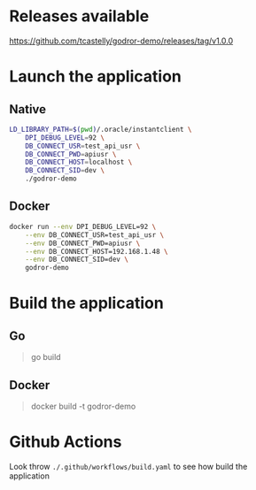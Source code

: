 # Releases available
https://github.com/tcastelly/godror-demo/releases/tag/v1.0.0

# Launch the application
## Native
```bash
LD_LIBRARY_PATH=$(pwd)/.oracle/instantclient \
    DPI_DEBUG_LEVEL=92 \
    DB_CONNECT_USR=test_api_usr \
    DB_CONNECT_PWD=apiusr \
    DB_CONNECT_HOST=localhost \
    DB_CONNECT_SID=dev \
    ./godror-demo
```

## Docker
```bash
docker run --env DPI_DEBUG_LEVEL=92 \
    --env DB_CONNECT_USR=test_api_usr \
    --env DB_CONNECT_PWD=apiusr \
    --env DB_CONNECT_HOST=192.168.1.48 \
    --env DB_CONNECT_SID=dev \
    godror-demo
```

# Build the application

## Go
> go build

## Docker
> docker build -t godror-demo


# Github Actions
Look throw `./.github/workflows/build.yaml` to see how build the application
